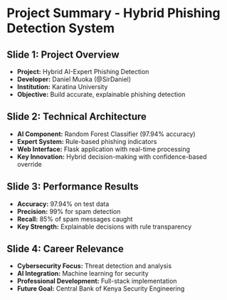 # Project Summary - Hybrid Phishing Detection System

## Slide 1: Project Overview
- **Project:** Hybrid AI-Expert Phishing Detection
- **Developer:** Daniel Muoka (@SirDaniel)
- **Institution:** Karatina University
- **Objective:** Build accurate, explainable phishing detection

## Slide 2: Technical Architecture
- **AI Component:** Random Forest Classifier (97.94% accuracy)
- **Expert System:** Rule-based phishing indicators
- **Web Interface:** Flask application with real-time processing
- **Key Innovation:** Hybrid decision-making with confidence-based override

## Slide 3: Performance Results
- **Accuracy:** 97.94% on test data
- **Precision:** 99% for spam detection
- **Recall:** 85% of spam messages caught
- **Key Strength:** Explainable decisions with rule transparency

## Slide 4: Career Relevance
- **Cybersecurity Focus:** Threat detection and analysis
- **AI Integration:** Machine learning for security
- **Professional Development:** Full-stack implementation
- **Future Goal:** Central Bank of Kenya Security Engineering
